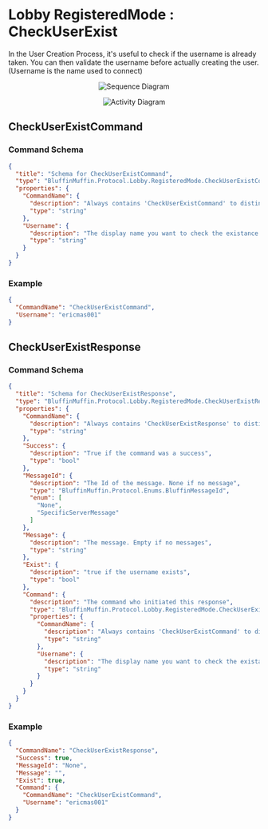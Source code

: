 # Lobby RegisteredMode : CheckUserExist

In the User Creation Process, it's useful to check if the username is already taken. You can then validate the username before actually creating the user. (Username is the name used to connect)

<p align=center><img src="https://github.com/Ericmas001/BluffinMuffin.Protocol/blob/master/Documentation/Sequences/BluffinMuffin.Protocol.Lobby.RegisteredMode.CheckUserExistCommand.png" alt="Sequence Diagram"></p>

<p align=center><img src="https://github.com/Ericmas001/BluffinMuffin.Protocol/blob/master/Documentation/Activities/BluffinMuffin.Protocol.Lobby.RegisteredMode.CheckUserExistCommand.png" alt="Activity Diagram"></p>

## CheckUserExistCommand

### Command Schema

```json
{
  "title": "Schema for CheckUserExistCommand",
  "type": "BluffinMuffin.Protocol.Lobby.RegisteredMode.CheckUserExistCommand",
  "properties": {
    "CommandName": {
      "description": "Always contains 'CheckUserExistCommand' to distinguish the command from others.",
      "type": "string"
    },
    "Username": {
      "description": "The display name you want to check the existance of",
      "type": "string"
    }
  }
}
```

### Example

```json
{
  "CommandName": "CheckUserExistCommand",
  "Username": "ericmas001"
}
```

## CheckUserExistResponse

### Command Schema

```json
{
  "title": "Schema for CheckUserExistResponse",
  "type": "BluffinMuffin.Protocol.Lobby.RegisteredMode.CheckUserExistResponse",
  "properties": {
    "CommandName": {
      "description": "Always contains 'CheckUserExistResponse' to distinguish the command from others.",
      "type": "string"
    },
    "Success": {
      "description": "True if the command was a success",
      "type": "bool"
    },
    "MessageId": {
      "description": "The Id of the message. None if no message",
      "type": "BluffinMuffin.Protocol.Enums.BluffinMessageId",
      "enum": [
        "None",
        "SpecificServerMessage"
      ]
    },
    "Message": {
      "description": "The message. Empty if no messages",
      "type": "string"
    },
    "Exist": {
      "description": "true if the username exists",
      "type": "bool"
    },
    "Command": {
      "description": "The command who initiated this response",
      "type": "BluffinMuffin.Protocol.Lobby.RegisteredMode.CheckUserExistCommand",
      "properties": {
        "CommandName": {
          "description": "Always contains 'CheckUserExistCommand' to distinguish the command from others.",
          "type": "string"
        },
        "Username": {
          "description": "The display name you want to check the existance of",
          "type": "string"
        }
      }
    }
  }
}
```

### Example

```json
{
  "CommandName": "CheckUserExistResponse",
  "Success": true,
  "MessageId": "None",
  "Message": "",
  "Exist": true,
  "Command": {
    "CommandName": "CheckUserExistCommand",
    "Username": "ericmas001"
  }
}
```

